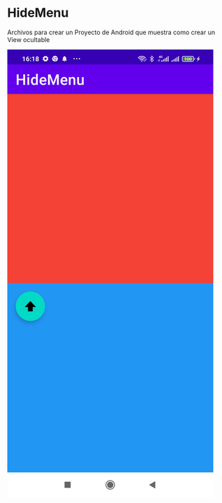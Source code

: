 # HideMenu
Archivos para crear un Proyecto de Android que muestra como crear un View ocultable


![alt text](hidemenu.jpg?raw=true)
